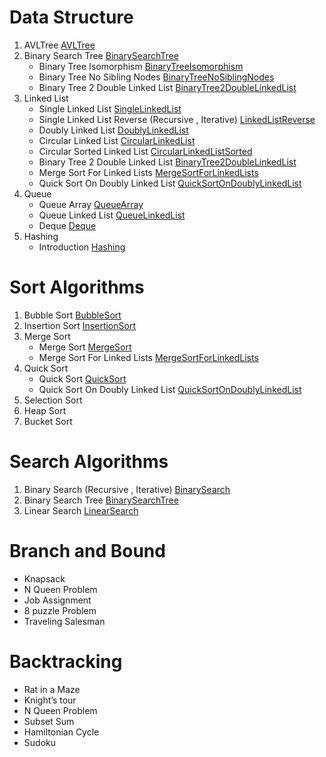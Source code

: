 # Data Structure
1. AVLTree [AVLTree](AVLTree)
2. Binary Search Tree [BinarySearchTree](BinarySearchTree)
    * Binary Tree Isomorphism [BinaryTreeIsomorphism](BinaryTreeIsomorphism)
    * Binary Tree No Sibling Nodes [BinaryTreeNoSiblingNodes](BinaryTreeNoSiblingNodes)
    * Binary Tree 2 Double Linked List [BinaryTree2DoubleLinkedList](BinaryTree2DoubleLinkedList)
3. Linked List
    * Single Linked List [SingleLinkedList](SingleLinkedList)
    * Single Linked List Reverse (Recursive , Iterative) [LinkedListReverse](LinkedListReverse)
    * Doubly Linked List [DoublyLinkedList](DoublyLinkedList)
    * Circular Linked List [CircularLinkedList](CircularLinkedList)
    * Circular Sorted Linked List [CircularLinkedListSorted](CircularLinkedListSorted)
    * Binary Tree 2 Double Linked List [BinaryTree2DoubleLinkedList](BinaryTree2DoubleLinkedList)
    * Merge Sort For Linked Lists [MergeSortForLinkedLists](MergeSortForLinkedLists)
    * Quick Sort On Doubly Linked List [QuickSortOnDoublyLinkedList](QuickSortOnDoublyLinkedList)
4. Queue
    * Queue Array [QueueArray](QueueArray)
    * Queue Linked List [QueueLinkedList](QueueLinkedList)
    * Deque [Deque](Deque)
5. Hashing
    * Introduction [Hashing](Hashing)
    

# Sort Algorithms 
1) Bubble Sort [BubbleSort](BubbleSort)
2) Insertion Sort [InsertionSort](InsertionSort)
2) Merge Sort  
    * Merge Sort [MergeSort](MergeSort)
    * Merge Sort For Linked Lists [MergeSortForLinkedLists](MergeSortForLinkedLists)
2) Quick Sort  
    * Quick Sort [QuickSort](QuickSort)
    * Quick Sort On Doubly Linked List [QuickSortOnDoublyLinkedList](QuickSortOnDoublyLinkedList)
2) Selection Sort
2) Heap Sort
2) Bucket Sort

# Search Algorithms 
1) Binary Search (Recursive , Iterative) [BinarySearch](BinarySearch)
2) Binary Search Tree [BinarySearchTree](BinarySearchTree) 
2) Linear Search [LinearSearch](LinearSearch) 

# Branch and Bound
* Knapsack
* N Queen Problem
* Job Assignment
* 8 puzzle Problem
* Traveling Salesman

# Backtracking
* Rat in a Maze
* Knight’s tour
* N Queen Problem
* Subset Sum
* Hamiltonian Cycle
* Sudoku